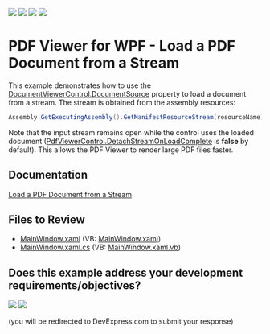<!-- default badges list -->
![](https://img.shields.io/endpoint?url=https://codecentral.devexpress.com/api/v1/VersionRange/128658636/15.1.5%2B)
[![](https://img.shields.io/badge/Open_in_DevExpress_Support_Center-FF7200?style=flat-square&logo=DevExpress&logoColor=white)](https://supportcenter.devexpress.com/ticket/details/T263193)
[![](https://img.shields.io/badge/📖_How_to_use_DevExpress_Examples-e9f6fc?style=flat-square)](https://docs.devexpress.com/GeneralInformation/403183)
[![](https://img.shields.io/badge/💬_Leave_Feedback-feecdd?style=flat-square)](#does-this-example-address-your-development-requirementsobjectives)
<!-- default badges end -->
# PDF Viewer for WPF - Load a PDF Document from a Stream 

This example demonstrates how to use the [DocumentViewerControl.DocumentSource](https://docs.devexpress.com/WPF/DevExpress.Xpf.DocumentViewer.DocumentViewerControl.DocumentSource) property to load a document from a stream. The stream is obtained from the assembly resources:

```cs
Assembly.GetExecutingAssembly().GetManifestResourceStream(resourceName);
```  

Note that the input stream remains open while the control uses the loaded document ([PdfViewerControl.DetachStreamOnLoadComplete](https://docs.devexpress.com/WPF/DevExpress.Xpf.PdfViewer.PdfViewerControl.DetachStreamOnLoadComplete) is **false** by default). This allows the PDF Viewer to render large PDF files faster.
  
## Documentation
[Load a PDF Document from a Stream](https://docs.devexpress.com/WPF/114458/controls-and-libraries/pdf-viewer/examples/file-operations/how-to-load-a-pdf-document-from-a-stream)

<!-- default file list -->
## Files to Review

* [MainWindow.xaml](./CS/LoadPDFDocument/MainWindow.xaml) (VB: [MainWindow.xaml](./VB/LoadPDFDocument/MainWindow.xaml))
* [MainWindow.xaml.cs](./CS/LoadPDFDocument/MainWindow.xaml.cs) (VB: [MainWindow.xaml.vb](./VB/LoadPDFDocument/MainWindow.xaml.vb))
<!-- default file list end -->
<!-- feedback -->
## Does this example address your development requirements/objectives?

[<img src="https://www.devexpress.com/support/examples/i/yes-button.svg"/>](https://www.devexpress.com/support/examples/survey.xml?utm_source=github&utm_campaign=how-to-load-a-pdf-document-from-a-stream-t263193&~~~was_helpful=yes) [<img src="https://www.devexpress.com/support/examples/i/no-button.svg"/>](https://www.devexpress.com/support/examples/survey.xml?utm_source=github&utm_campaign=how-to-load-a-pdf-document-from-a-stream-t263193&~~~was_helpful=no)

(you will be redirected to DevExpress.com to submit your response)
<!-- feedback end -->
